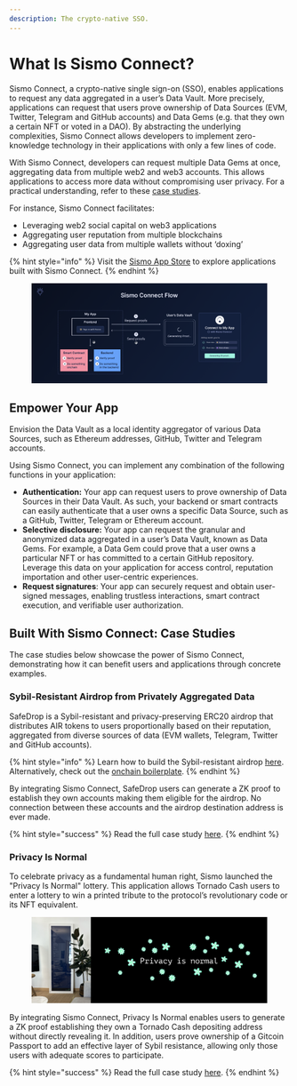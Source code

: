 ```yaml
---
description: The crypto-native SSO.
---
```


# What Is Sismo Connect?

Sismo Connect, a crypto-native single sign-on (SSO), enables applications to request any data aggregated in a user’s Data Vault. More precisely, applications can request that users prove ownership of Data Sources (EVM, Twitter, Telegram and GitHub accounts) and Data Gems (e.g. that they own a certain NFT or voted in a DAO). By abstracting the underlying complexities, Sismo Connect allows developers to implement zero-knowledge technology in their applications with only a few lines of code.

With Sismo Connect, developers can request multiple Data Gems at once, aggregating data from multiple web2 and web3 accounts. This allows applications to access more data without compromising user privacy. For a practical understanding, refer to these [case studies](https://case-studies.sismo.io/).

For instance, Sismo Connect facilitates:

* Leveraging web2 social capital on web3 applications
* Aggregating user reputation from multiple blockchains
* Aggregating user data from multiple wallets without ‘doxing’

{% hint style="info" %}
Visit the [Sismo App Store](https://apps.sismo.io/) to explore applications built with Sismo Connect.
{% endhint %}

<figure><img src="../.gitbook/assets/Sismo Connect Flow.png" alt=""><figcaption></figcaption></figure>

## Empower Your App

Envision the Data Vault as a local identity aggregator of various Data Sources, such as Ethereum addresses, GitHub, Twitter and Telegram accounts.

Using Sismo Connect, you can implement any combination of the following functions in your application:

* **Authentication:** Your app can request users to prove ownership of Data Sources in their Data Vault. As such, your backend or smart contracts can easily authenticate that a user owns a specific Data Source, such as a GitHub, Twitter, Telegram or Ethereum account.
* **Selective disclosure:** Your app can request the granular and anonymized data aggregated in a user’s Data Vault, known as Data Gems. For example, a Data Gem could prove that a user owns a particular NFT or has committed to a certain GitHub repository. Leverage this data on your application for access control, reputation importation and other user-centric experiences.
* **Request signatures**: Your app can securely request and obtain user-signed messages, enabling trustless interactions, smart contract execution, and verifiable user authorization.

## Built With Sismo Connect: Case Studies

The case studies below showcase the power of Sismo Connect, demonstrating how it can benefit users and applications through concrete examples.

### Sybil-Resistant Airdrop from Privately Aggregated Data

SafeDrop is a Sybil-resistant and privacy-preserving ERC20 airdrop that distributes AIR tokens to users proportionally based on their reputation, aggregated from diverse sources of data (EVM wallets, Telegram, Twitter and GitHub accounts).

{% hint style="info" %}
Learn how to build the Sybil-resistant airdrop [here](../build-with-sismo-connect/tutorials/onchain-tutorials/tuto.md). Alternatively, check out the [onchain boilerplate](../build-with-sismo-connect/run-example-apps/onchain-sample-project.md).
{% endhint %}

By integrating Sismo Connect, SafeDrop users can generate a ZK proof to establish they own accounts making them eligible for the airdrop. No connection between these accounts and the airdrop destination address is ever made.

{% hint style="success" %}
Read the full case study [here](https://case-studies.sismo.io/db/safe-drop).
{% endhint %}

### Privacy Is Normal

To celebrate privacy as a fundamental human right, Sismo launched the "Privacy Is Normal" lottery. This application allows Tornado Cash users to enter a lottery to win a printed tribute to the protocol’s revolutionary code or its NFT equivalent.

<figure><img src="../.gitbook/assets/Docs_PrivacyIsNormal_UseCase.png" alt=""><figcaption></figcaption></figure>

By integrating Sismo Connect, Privacy Is Normal enables users to generate a ZK proof establishing they own a Tornado Cash depositing address without directly revealing it. In addition, users prove ownership of a Gitcoin Passport to add an effective layer of Sybil resistance, allowing only those users with adequate scores to participate.

{% hint style="success" %}
Read the full case study [here](https://sismo.notion.site/PROD-Sybil-resistant-anonymous-Lottery-gated-to-Tornado-Cash-users-1cdeef27f4d243f4a40c7aaa74e40ee9).
{% endhint %}
